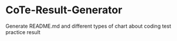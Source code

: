 # CoTe-Result-Generator
Generate README.md and different types of chart about coding test practice result
